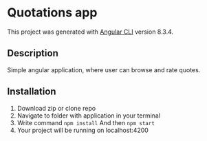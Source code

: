 # Quotations app

This project was generated with [Angular CLI](https://github.com/angular/angular-cli) version 8.3.4.

## Description

Simple angular application, where user can browse and rate quotes. 

## Installation

1. Download zip or clone repo
2. Navigate to folder with application in your terminal
3. Write command
``` npm install ```
And then
``` npm start ```
4. Your project will be running on localhost:4200
